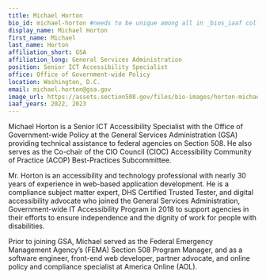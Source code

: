 ```yaml
---
title: Michael Horton
bio_id: michael-horton #needs to be unique among all in _bios_iaaf collection
display_name: Michael Horton
first_name: Michael
last_name: Horton
affiliation_short: GSA
affiliation_long: General Services Administration
position: Senior ICT Accessibility Specialist
office: Office of Government-wide Policy
location: Washington, D.C.
email: michael.horton@gsa.gov
image_url: https://assets.section508.gov/files/bio-images/horton-michael.png
iaaf_years: 2022, 2023
---
```

Michael Horton is a Senior ICT Accessibility Specialist with the Office of Government-wide Policy at the General Services Administration (GSA) providing technical assistance to federal agencies on Section 508. He also serves as the Co-chair of the CIO Council (CIOC) Accessibility Community of Practice (ACOP) Best-Practices Subcommittee.
 
Mr. Horton is an accessibility and technology professional with nearly 30 years of experience in web-based application development. He is a compliance subject matter expert, DHS Certified Trusted Tester, and digital accessibility advocate who joined the General Services Administration, Government-wide IT Accessibility Program in 2018 to support agencies in their efforts to ensure independence and the dignity of work for people with disabilities.
 
Prior to joining GSA, Michael served as the Federal Emergency Management Agency’s (FEMA) Section 508 Program Manager, and as a software engineer, front-end web developer, partner advocate, and online policy and compliance specialist at America Online (AOL).